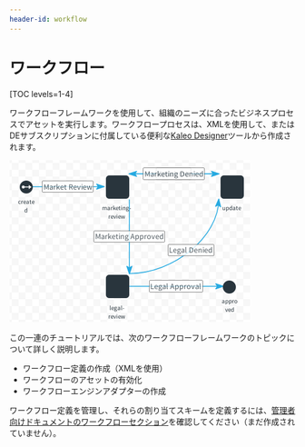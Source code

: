 ```yaml
---
header-id: workflow
---
```


# ワークフロー

[TOC levels=1-4]

ワークフローフレームワークを使用して、組織のニーズに合ったビジネスプロセスでアセットを実行します。ワークフロープロセスは、XMLを使用して、または DEサブスクリプションに付属している便利な[Kaleo Designer](https://customer.liferay.com/documentation/7.1/admin/-/official_documentation/portal/kaleo-designer)ツールから作成されます。

![図1：XMLが好みではない場合は、視覚的なKaleo Designerを使用すると、ワークフローの設計が簡単かつ直感的になります。](../../images/legal-marketing-def.png)

この一連のチュートリアルでは、次のワークフローフレームワークのトピックについて詳しく説明します。

- ワークフロー定義の作成（XMLを使用）
- ワークフローのアセットの有効化
- ワークフローエンジンアダプターの作成

ワークフロー定義を管理し、それらの割り当てスキームを定義するには、[管理者向けドキュメントのワークフローセクション](LINK)を確認してください（まだ作成されていません）。
